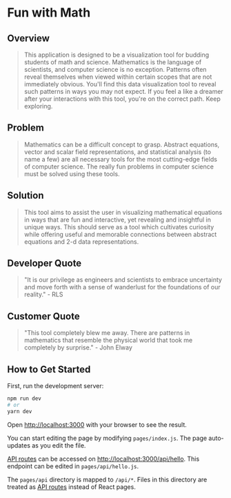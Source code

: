 # Fun with Math #

## Overview ##
  > This application is designed to be a visualization tool for budding students of math and science. Mathematics is the language of scientists, and computer science is no exception. Patterns often reveal themselves when viewed within certain scopes that are not immediately obvious. 
  > You'll find this data visualization tool to reveal such patterns in ways you may not expect. If you feel a like a dreamer after your interactions with this tool, you're on the correct path. Keep exploring.

## Problem ##
  > Mathematics can be a difficult concept to grasp. Abstract equations, vector and scalar field representations, and statistical analysis (to name a few) are all necessary tools for the most cutting-edge fields of computer science. The really fun problems in computer science must be solved using these tools.

## Solution ##
  > This tool aims to assist the user in visualizing mathematical equations in ways that are fun and interactive, yet revealing and insightful in unique ways. This should serve as a tool which cultivates curiosity while offering useful and memorable connections between abstract equations and 2-d data representations. 

## Developer Quote ##
  > "It is our privilege as engineers and scientists to embrace uncertainty and move forth with a sense of wanderlust for the foundations of our reality." - RLS

## Customer Quote ##
  > "This tool completely blew me away. There are patterns in mathematics that resemble the physical world that took me completely by surprise." - John Elway

## How to Get Started ##
First, run the development server:

```bash
npm run dev
# or
yarn dev
```

Open [http://localhost:3000](http://localhost:3000) with your browser to see the result.

You can start editing the page by modifying `pages/index.js`. The page auto-updates as you edit the file.

[API routes](https://nextjs.org/docs/api-routes/introduction) can be accessed on [http://localhost:3000/api/hello](http://localhost:3000/api/hello). This endpoint can be edited in `pages/api/hello.js`.

The `pages/api` directory is mapped to `/api/*`. Files in this directory are treated as [API routes](https://nextjs.org/docs/api-routes/introduction) instead of React pages.
